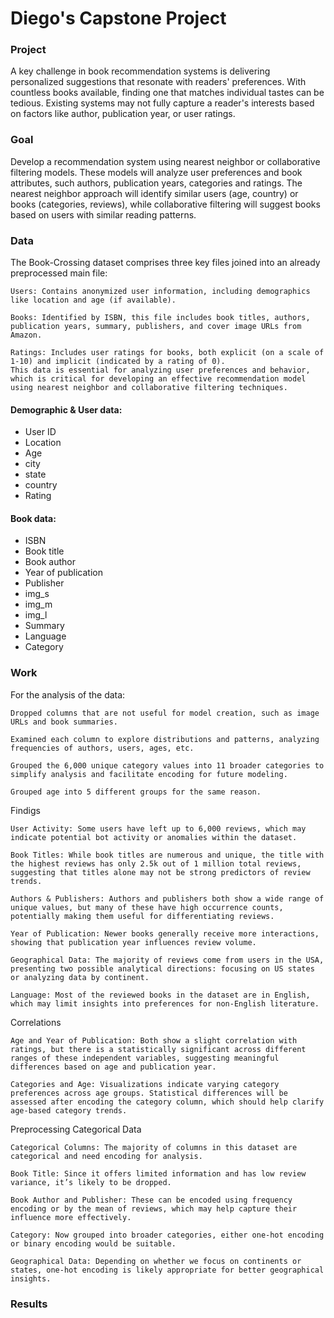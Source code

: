# Diego's Capstone Project

### Project
A key challenge in book recommendation systems is delivering personalized suggestions that resonate with readers' preferences. With countless books available, finding one that matches individual tastes can be tedious. Existing systems may not fully capture a reader's interests based on factors like author, publication year, or user ratings.

### Goal
Develop a recommendation system using nearest neighbor or collaborative filtering models. These models will analyze user preferences and book attributes, such authors, publication years, categories and ratings. The nearest neighbor approach will identify similar users (age, country) or books (categories, reviews), while collaborative filtering will suggest books based on users with similar reading patterns.

### Data
The Book-Crossing dataset comprises three key files joined into an already preprocessed main file:

    Users: Contains anonymized user information, including demographics like location and age (if available).
    
    Books: Identified by ISBN, this file includes book titles, authors, publication years, summary, publishers, and cover image URLs from Amazon.
    
    Ratings: Includes user ratings for books, both explicit (on a scale of 1-10) and implicit (indicated by a rating of 0).
    This data is essential for analyzing user preferences and behavior, which is critical for developing an effective recommendation model
    using nearest neighbor and collaborative filtering techniques.


####  Demographic & User data:
- User ID
- Location
- Age
- city
- state
- country
- Rating

####  Book data:
- ISBN
- Book title
- Book author
- Year of publication
- Publisher
- img_s
- img_m
- img_l
- Summary
- Language
- Category


### Work 
For the analysis of the data:

    Dropped columns that are not useful for model creation, such as image URLs and book summaries.

    Examined each column to explore distributions and patterns, analyzing frequencies of authors, users, ages, etc.

    Grouped the 6,000 unique category values into 11 broader categories to simplify analysis and facilitate encoding for future modeling.
    
    Grouped age into 5 different groups for the same reason.
    

Findigs

    User Activity: Some users have left up to 6,000 reviews, which may indicate potential bot activity or anomalies within the dataset.

    Book Titles: While book titles are numerous and unique, the title with the highest reviews has only 2.5k out of 1 million total reviews, suggesting that titles alone may not be strong predictors of review trends.

    Authors & Publishers: Authors and publishers both show a wide range of unique values, but many of these have high occurrence counts, potentially making them useful for differentiating reviews.

    Year of Publication: Newer books generally receive more interactions, showing that publication year influences review volume.

    Geographical Data: The majority of reviews come from users in the USA, presenting two possible analytical directions: focusing on US states or analyzing data by continent.

    Language: Most of the reviewed books in the dataset are in English, which may limit insights into preferences for non-English literature.

Correlations

    Age and Year of Publication: Both show a slight correlation with ratings, but there is a statistically significant across different ranges of these independent variables, suggesting meaningful differences based on age and publication year.

    Categories and Age: Visualizations indicate varying category preferences across age groups. Statistical differences will be assessed after encoding the category column, which should help clarify age-based category trends.

Preprocessing Categorical Data

    Categorical Columns: The majority of columns in this dataset are categorical and need encoding for analysis.

    Book Title: Since it offers limited information and has low review variance, it’s likely to be dropped.

    Book Author and Publisher: These can be encoded using frequency encoding or by the mean of reviews, which may help capture their influence more effectively.

    Category: Now grouped into broader categories, either one-hot encoding or binary encoding would be suitable.

    Geographical Data: Depending on whether we focus on continents or states, one-hot encoding is likely appropriate for better geographical insights.
    

### Results
